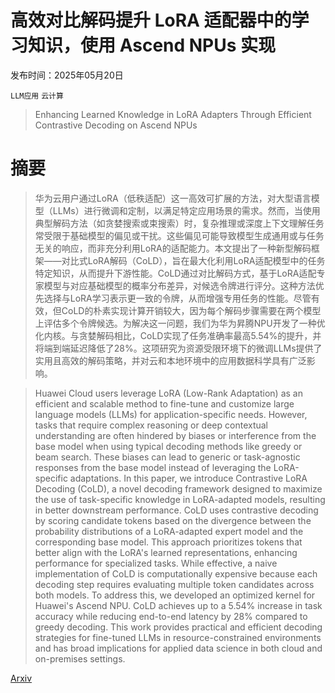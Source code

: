 # 高效对比解码提升 LoRA 适配器中的学习知识，使用 Ascend NPUs 实现

发布时间：2025年05月20日

`LLM应用` `云计算`

> Enhancing Learned Knowledge in LoRA Adapters Through Efficient Contrastive Decoding on Ascend NPUs

# 摘要

> 华为云用户通过LoRA（低秩适配）这一高效可扩展的方法，对大型语言模型（LLMs）进行微调和定制，以满足特定应用场景的需求。然而，当使用典型解码方法（如贪婪搜索或束搜索）时，复杂推理或深度上下文理解任务常受限于基础模型的偏见或干扰。这些偏见可能导致模型生成通用或与任务无关的响应，而非充分利用LoRA的适配能力。本文提出了一种新型解码框架——对比式LoRA解码（CoLD），旨在最大化利用LoRA适配模型中的任务特定知识，从而提升下游性能。CoLD通过对比解码方式，基于LoRA适配专家模型与对应基础模型的概率分布差异，对候选令牌进行评分。这种方法优先选择与LoRA学习表示更一致的令牌，从而增强专用任务的性能。尽管有效，但CoLD的朴素实现计算开销较大，因为每个解码步骤需要在两个模型上评估多个令牌候选。为解决这一问题，我们为华为昇腾NPU开发了一种优化内核。与贪婪解码相比，CoLD实现了任务准确率最高5.54%的提升，并将端到端延迟降低了28%。这项研究为资源受限环境下的微调LLMs提供了实用且高效的解码策略，并对云和本地环境中的应用数据科学具有广泛影响。

> Huawei Cloud users leverage LoRA (Low-Rank Adaptation) as an efficient and scalable method to fine-tune and customize large language models (LLMs) for application-specific needs. However, tasks that require complex reasoning or deep contextual understanding are often hindered by biases or interference from the base model when using typical decoding methods like greedy or beam search. These biases can lead to generic or task-agnostic responses from the base model instead of leveraging the LoRA-specific adaptations. In this paper, we introduce Contrastive LoRA Decoding (CoLD), a novel decoding framework designed to maximize the use of task-specific knowledge in LoRA-adapted models, resulting in better downstream performance. CoLD uses contrastive decoding by scoring candidate tokens based on the divergence between the probability distributions of a LoRA-adapted expert model and the corresponding base model. This approach prioritizes tokens that better align with the LoRA's learned representations, enhancing performance for specialized tasks. While effective, a naive implementation of CoLD is computationally expensive because each decoding step requires evaluating multiple token candidates across both models. To address this, we developed an optimized kernel for Huawei's Ascend NPU. CoLD achieves up to a 5.54% increase in task accuracy while reducing end-to-end latency by 28% compared to greedy decoding. This work provides practical and efficient decoding strategies for fine-tuned LLMs in resource-constrained environments and has broad implications for applied data science in both cloud and on-premises settings.

[Arxiv](https://arxiv.org/abs/2505.14620)